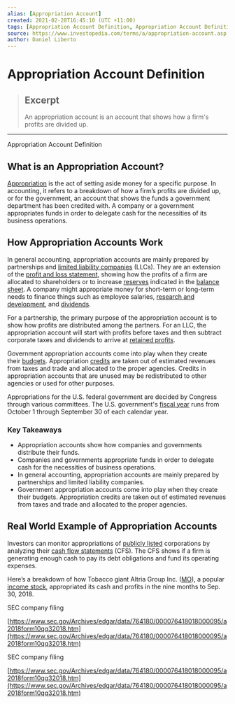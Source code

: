 ```yaml
---
alias: [Appropriation Account]
created: 2021-02-28T16:45:10 (UTC +11:00)
tags: [Appropriation Account Definition, Appropriation Account Definition]
source: https://www.investopedia.com/terms/a/appropriation-account.asp
author: Daniel Liberto
---
```


# Appropriation Account Definition

> ## Excerpt
> An appropriation account is an account that shows how a firm's profits are divided up.

---

Appropriation Account Definition
## What is an Appropriation Account?

[Appropriation](https://www.investopedia.com/terms/a/appropriation.asp) is the act of setting aside money for a specific purpose. In accounting, it refers to a breakdown of how a firm’s profits are divided up, or for the government, an account that shows the funds a government department has been credited with. A company or a government appropriates funds in order to delegate cash for the necessities of its business operations. 

## How Appropriation Accounts Work

In general accounting, appropriation accounts are mainly prepared by partnerships and [limited liability companies](https://www.investopedia.com/terms/l/llc.asp) (LLCs). They are an extension of the [profit and loss statement](https://www.investopedia.com/terms/p/plstatement.asp), showing how the profits of a firm are allocated to shareholders or to increase [reserves](https://www.investopedia.com/terms/r/reservefund.asp) indicated in the [balance sheet](https://www.investopedia.com/terms/b/balancesheet.asp). A company might appropriate money for short-term or long-term needs to finance things such as employee salaries, [research and development](https://www.investopedia.com/terms/r/randd.asp), and [dividends](https://www.investopedia.com/terms/d/dividend.asp).

For a partnership, the primary purpose of the appropriation account is to show how profits are distributed among the partners. For an LLC, the appropriation account will start with profits before taxes and then subtract corporate taxes and dividends to arrive at [retained profits](https://www.investopedia.com/terms/r/retainedearnings.asp).

Government appropriation accounts come into play when they create their [budgets](https://www.investopedia.com/terms/b/budget.asp). Appropriation [credits](https://www.investopedia.com/terms/c/credit.asp) are taken out of estimated revenues from taxes and trade and allocated to the proper agencies. Credits in appropriation accounts that are unused may be redistributed to other agencies or used for other purposes.

Appropriations for the U.S. federal government are decided by Congress through various committees. The U.S. government's [fiscal year](https://www.investopedia.com/terms/f/fiscalyear.asp) runs from October 1 through September 30 of each calendar year.

### Key Takeaways

-   Appropriation accounts show how companies and governments distribute their funds.
-   Companies and governments appropriate funds in order to delegate cash for the necessities of business operations.
-   In general accounting, appropriation accounts are mainly prepared by partnerships and limited liability companies.
-   Government appropriation accounts come into play when they create their budgets. Appropriation credits are taken out of estimated revenues from taxes and trade and allocated to the proper agencies.

## Real World Example of Appropriation Accounts

Investors can monitor appropriations of [publicly listed](https://www.investopedia.com/terms/p/publiccompany.asp) corporations by analyzing their [cash flow statements](https://www.investopedia.com/investing/what-is-a-cash-flow-statement/) (CFS). The CFS shows if a firm is generating enough cash to pay its debt obligations and fund its operating expenses.

Here’s a breakdown of how Tobacco giant Altria Group Inc. ([MO](https://www.investopedia.com/markets/quote?tvwidgetsymbol=mo)), a popular [income stock](https://www.investopedia.com/terms/i/incomestock.asp), appropriated its cash and profits in the nine months to Sep. 30, 2018.

SEC company filing

[https://www.sec.gov/Archives/edgar/data/764180/000076418018000095/a2018form10qq32018.htm](https://www.sec.gov/Archives/edgar/data/764180/000076418018000095/a2018form10qq32018.htm)

SEC company filing

[https://www.sec.gov/Archives/edgar/data/764180/000076418018000095/a2018form10qq32018.htm](https://www.sec.gov/Archives/edgar/data/764180/000076418018000095/a2018form10qq32018.htm)
